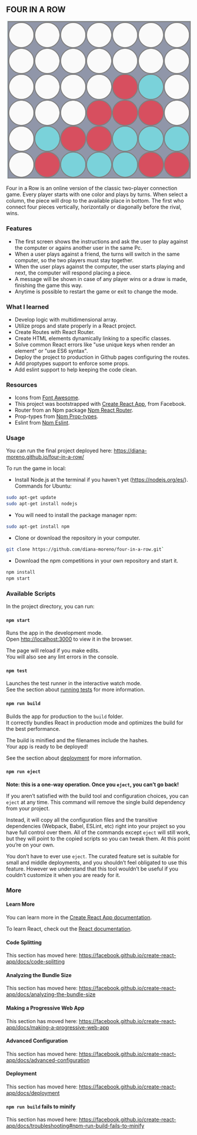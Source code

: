 ## FOUR IN A ROW

<p align="center">
  <img src="./img/four-in-a-row.png" width="500">
</p>

Four in a Row is an online version of the classic two-player connection game. Every player starts with one color and plays by turns. When select a column, the piece will drop to the available place in bottom. The first who connect four pieces vertically, horizontally or diagonally before the rival, wins.

### **Features**

- The first screen shows the instructions and ask the user to play against the computer or agains another user in the same Pc.
- When a user plays against a friend, the turns will switch in the same computer, so the two players must stay together.
- When the user plays against the computer, the user starts playing and next, the computer will respond placing a piece.
- A message will be shown in case of any player wins or a draw is made, finishing the game this way.
- Anytime is possible to restart the game or exit to change the mode.

### **What I learned**

- Develop logic with multidimensional array.
- Utilize props and state properly in a React project.
- Create Routes with React Router.
- Create HTML elements dynamically linking to a specific classes.
- Solve common React errors like "use unique keys when render an element" or "use ES6 syntax".
- Deploy the project to production in Github pages configuring the routes.
- Add proptypes support to enforce some props.
- Add eslint support to help keeping the code clean.

### **Resources**

- Icons from [Font Awesome](https://fontawesome.com/icons?d=gallery).
- This project was bootstrapped with [Create React App](https://github.com/facebook/create-react-app), from Facebook.
- Router from an Npm package [Npm React Router](https://www.npmjs.com/package/react-router-dom).
- Prop-types from [Npm Prop-types](https://www.npmjs.com/package/prop-types).
- Eslint from [Npm Eslint](https://www.npmjs.com/package/eslint-plugin-react).

### **Usage**

You can run the final project deployed here: https://diana-moreno.github.io/four-in-a-row/

To run the game in local:

- Install Node.js at the terminal if you haven't yet (https://nodejs.org/es/). Commands for Ubuntu:

```bash
sudo apt-get update
sudo apt-get install nodejs
```
- You will need to install the package manager npm:

```bash
sudo apt-get install npm
```
- Clone or download the repository in your computer.

```bash
git clone https://github.com/diana-moreno/four-in-a-row.git`
```
- Download the npm competitions in your own repository and start it.

```bash
npm install
npm start
```



### Available Scripts

In the project directory, you can run:

#### `npm start`

Runs the app in the development mode.<br>
Open [http://localhost:3000](http://localhost:3000) to view it in the browser.

The page will reload if you make edits.<br>
You will also see any lint errors in the console.

#### `npm test`

Launches the test runner in the interactive watch mode.<br>
See the section about [running tests](https://facebook.github.io/create-react-app/docs/running-tests) for more information.

#### `npm run build`

Builds the app for production to the `build` folder.<br>
It correctly bundles React in production mode and optimizes the build for the best performance.

The build is minified and the filenames include the hashes.<br>
Your app is ready to be deployed!

See the section about [deployment](https://facebook.github.io/create-react-app/docs/deployment) for more information.

#### `npm run eject`

**Note: this is a one-way operation. Once you `eject`, you can’t go back!**

If you aren’t satisfied with the build tool and configuration choices, you can `eject` at any time. This command will remove the single build dependency from your project.

Instead, it will copy all the configuration files and the transitive dependencies (Webpack, Babel, ESLint, etc) right into your project so you have full control over them. All of the commands except `eject` will still work, but they will point to the copied scripts so you can tweak them. At this point you’re on your own.

You don’t have to ever use `eject`. The curated feature set is suitable for small and middle deployments, and you shouldn’t feel obligated to use this feature. However we understand that this tool wouldn’t be useful if you couldn’t customize it when you are ready for it.



### More

#### Learn More

You can learn more in the [Create React App documentation](https://facebook.github.io/create-react-app/docs/getting-started).

To learn React, check out the [React documentation](https://reactjs.org/).

#### Code Splitting

This section has moved here: https://facebook.github.io/create-react-app/docs/code-splitting

#### Analyzing the Bundle Size

This section has moved here: https://facebook.github.io/create-react-app/docs/analyzing-the-bundle-size

#### Making a Progressive Web App

This section has moved here: https://facebook.github.io/create-react-app/docs/making-a-progressive-web-app

#### Advanced Configuration

This section has moved here: https://facebook.github.io/create-react-app/docs/advanced-configuration

#### Deployment

This section has moved here: https://facebook.github.io/create-react-app/docs/deployment

#### `npm run build` fails to minify

This section has moved here: https://facebook.github.io/create-react-app/docs/troubleshooting#npm-run-build-fails-to-minify
